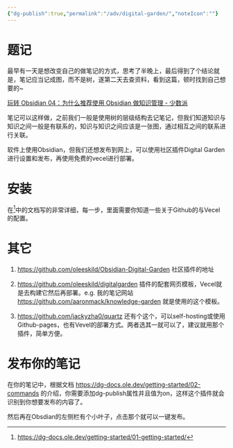 ```yaml
---
{"dg-publish":true,"permalink":"/adv/digital-garden/","noteIcon":""}
---
```



# 题记

最早有一天是想改变自己的做笔记的方式，思考了半晚上，最后得到了个结论就是，笔记应当记成图，而不是树，遂第二天去查资料，看到这篇，顿时找到自己想要的~

[玩转 Obsidian 04：为什么推荐使用 Obsidian 做知识管理 - 少数派](https://sspai.com/post/67339)

笔记可以这样做，之前我们一般是使用树的层级结构去记笔记，但我们知道知识与知识之间一般是有联系的，知识与知识之间应该是一张图，通过相互之间的联系进行关联。

软件上使用Obsidian，但我们还想发布到网上，可以使用社区插件Digital Garden进行设置和发布，再使用免费的vecel进行部署。

# 安装


在[^1]中的文档写的非常详细，每一步，里面需要你知道一些关于Github的与Vecel的配置。

# 其它

1. https://github.com/oleeskild/Obsidian-Digital-Garden 社区插件的地址

2. https://github.com/oleeskild/digitalgarden 插件的配套网页模板，Vecel就是去构建它然后再部署。e.g. 我的笔记网站 https://github.com/aaronmack/knowledge-garden 就是使用的这个模板。

3. https://github.com/jackyzha0/quartz 还有个这个，可以self-hosting或使用Github-pages，也有Vevel的部署方式。两者选其一就可以了，建议就用那个插件，简单方便。

# 发布你的笔记

在你的笔记中，根据文档 https://dg-docs.ole.dev/getting-started/02-commands 的介绍，你需要添加dg-publish属性并且值为on，这样这个插件就会识别到你想要发布的内容了。

然后再在Obsdian的左侧栏有个小叶子，点击那个就可以一键发布。


[^1]: https://dg-docs.ole.dev/getting-started/01-getting-started/